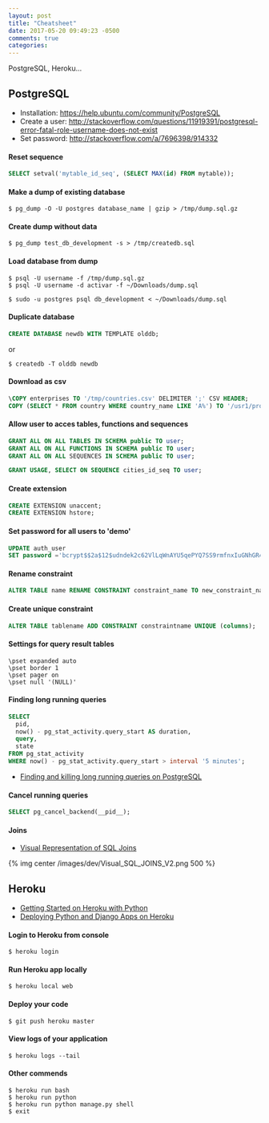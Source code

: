 ```yaml
---
layout: post
title: "Cheatsheet"
date: 2017-05-20 09:49:23 -0500
comments: true
categories: 
---
```


PostgreSQL, Heroku...

<!-- more -->

## PostgreSQL

* Installation: https://help.ubuntu.com/community/PostgreSQL
* Create a user: http://stackoverflow.com/questions/11919391/postgresql-error-fatal-role-username-does-not-exist
* Set password: http://stackoverflow.com/a/7696398/914332

#### Reset sequence

```sql
SELECT setval('mytable_id_seq', (SELECT MAX(id) FROM mytable));
```

#### Make a dump of existing database

```
$ pg_dump -O -U postgres database_name | gzip > /tmp/dump.sql.gz
```

#### Create dump without data

```
$ pg_dump test_db_development -s > /tmp/createdb.sql
```


#### Load database from dump

```
$ psql -U username -f /tmp/dump.sql.gz
$ psql -U username -d activar -f ~/Downloads/dump.sql

$ sudo -u postgres psql db_development < ~/Downloads/dump.sql
```

#### Duplicate database

```sql
CREATE DATABASE newdb WITH TEMPLATE olddb;
```

or

```
$ createdb -T olddb newdb
```

#### Download as csv

```sql
\COPY enterprises TO '/tmp/countries.csv' DELIMITER ';' CSV HEADER;
COPY (SELECT * FROM country WHERE country_name LIKE 'A%') TO '/usr1/proj/bray/sql/a_list_countries.copy';
```

#### Allow user to acces tables, functions and sequences

```sql
GRANT ALL ON ALL TABLES IN SCHEMA public TO user;
GRANT ALL ON ALL FUNCTIONS IN SCHEMA public TO user;
GRANT ALL ON ALL SEQUENCES IN SCHEMA public TO user;

GRANT USAGE, SELECT ON SEQUENCE cities_id_seq TO user;
```

#### Create extension

```sql
CREATE EXTENSION unaccent;
CREATE EXTENSION hstore;
```

#### Set password for all users to 'demo'

```sql
UPDATE auth_user 
SET password ='bcrypt$$2a$12$udndek2c62VlLqWnAYU5qePYQ7SS9rmfnxIuGNhGR4EMfFadQsMuG';
```

#### Rename constraint 

```sql
ALTER TABLE name RENAME CONSTRAINT constraint_name TO new_constraint_name;
```

#### Create unique constraint

```sql
ALTER TABLE tablename ADD CONSTRAINT constraintname UNIQUE (columns);
```

#### Settings for query result tables

```
\pset expanded auto
\pset border 1
\pset pager on
\pset null '(NULL)'
```

#### Finding long running queries

```sql
SELECT
  pid,
  now() - pg_stat_activity.query_start AS duration,
  query,
  state
FROM pg_stat_activity
WHERE now() - pg_stat_activity.query_start > interval '5 minutes';
```

* [Finding and killing long running queries on PostgreSQL](https://medium.com/little-programming-joys/finding-and-killing-long-running-queries-on-postgres-7c4f0449e86d)

#### Cancel running queries 

```sql
SELECT pg_cancel_backend(__pid__);
```

#### Joins 

* [Visual Representation of SQL Joins](https://www.codeproject.com/Articles/33052/Visual-Representation-of-SQL-Joins)

{% img center /images/dev/Visual_SQL_JOINS_V2.png 500 %}

## Heroku

* [Getting Started on Heroku with Python](https://devcenter.heroku.com/articles/getting-started-with-python)
* [Deploying Python and Django Apps on Heroku](https://devcenter.heroku.com/articles/deploying-python)

#### Login to Heroku from console

```
$ heroku login
```

#### Run Heroku app locally

```
$ heroku local web
```

#### Deploy your code

```
$ git push heroku master
```

#### View logs of your application

```
$ heroku logs --tail
```

#### Other commends

```
$ heroku run bash
$ heroku run python
$ heroku run python manage.py shell
$ exit
```
